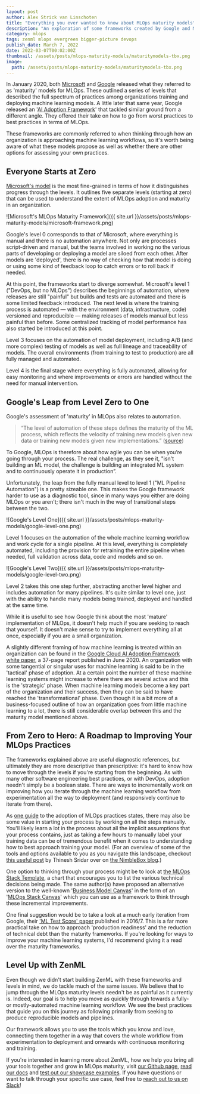 ```yaml
---
layout: post
author: Alex Strick van Linschoten
title: "Everything you ever wanted to know about MLOps maturity models"
description: "An exploration of some frameworks created by Google and Microsoft that can help think through improvements to how machine learning models get developed and deployed in production."
category: mlops
tags: zenml mlops evergreen bigger-picture devops
publish_date: March 7, 2022
date: 2022-03-07T00:02:00Z
thumbnail: /assets/posts/mlops-maturity-models/maturitymodels-tbx.png
image:
  path: /assets/posts/mlops-maturity-models/maturitymodels-tbx.png
---
```


In January 2020, both [Microsoft](https://docs.microsoft.com/en-us/azure/architecture/example-scenario/mlops/mlops-maturity-model) and [Google](https://cloud.google.com/architecture/mlops-continuous-delivery-and-automation-pipelines-in-machine-learning) released what they referred to as 'maturity' models for MLOps. These outlined a series of levels that described the full spectrum of practices among organizations training and deploying machine learning models. A little later that same year, Google released an '[AI Adoption Framework](https://services.google.com/fh/files/misc/ai_adoption_framework_whitepaper.pdf)' that tackled similar ground from a different angle. They offered their take on how to go from worst practices to best practices in terms of MLOps.

These frameworks are commonly referred to when thinking through how an organization is approaching machine learning workflows, so it's worth being aware of what these models propose as well as whether there are other options for assessing your own practices.

## Everyone Starts at Zero

[Microsoft's model](https://docs.microsoft.com/en-us/azure/architecture/example-scenario/mlops/mlops-maturity-model) is the most fine-grained in terms of how it distinguishes progress through the levels. It outlines five separate levels (starting at zero) that can be used to understand the extent of MLOps adoption and maturity in an organization.

![Microsoft's MLOps Maturity Framework]({{ site.url }}/assets/posts/mlops-maturity-models/microsoft-framework.png)

Google's level 0 corresponds to that of Microsoft, where everything is manual and there is no automation anywhere. Not only are processes script-driven and manual, but the teams involved in working no the various parts of developing or deploying a model are siloed from each other. After models are 'deployed', there is no way of checking how that model is doing or using some kind of feedback loop to catch errors or to roll back if needed.

At this point, the frameworks start to diverge somewhat. Microsoft's level 1 ("DevOps, but no MLOps") describes the beginnings of automation, where releases are still "painful" but builds and tests are automated and there is some limited feedback introduced. The next level is where the training process is automated — with the environment (data, infrastructure, code) versioned and reproducible — making releases of models manual but less painful than before. Some centralized tracking of model performance has also started be introduced at this point.

Level 3 focuses on the automation of model deployment, including A/B (and more complex) testing of models as well as full lineage and traceability of models. The overall environments (from training to test to production) are all fully managed and automated.

Level 4 is the final stage where everything is fully automated, allowing for easy monitoring and where improvements or errors are handled without the need for manual intervention.

## Google's Leap from Level Zero to One

Google's assessment of 'maturity' in MLOps also relates to automation. 

> “The level of automation of these steps defines the maturity of the ML process, which reflects the velocity of training new models given new data or training new models given new implementations.” ([source](https://cloud.google.com/architecture/mlops-continuous-delivery-and-automation-pipelines-in-machine-learning))

To Google, MLOps is therefore about how agile you can be when you’re going through your process. The real challenge, as they see it, "isn't building an ML model, the challenge is building an integrated ML system and to continuously operate it in production”.

Unfortunately, the leap from the fully manual level to level 1 ("ML Pipeline Automation") is a pretty sizeable one. This makes the Google framework harder to use as a diagnostic tool, since in many ways you either are doing MLOps or you aren't; there isn't much in the way of transitional steps between the two.

![Google's Level One]({{ site.url }}/assets/posts/mlops-maturity-models/google-level-one.png)

Level 1 focuses on the automation of the whole machine learning workflow and work cycle for a single pipeline. At this level, everything is completely automated, including the provision for retraining the entire pipeline when needed, full validation across data, code and models and so on.

![Google's Level Two]({{ site.url }}/assets/posts/mlops-maturity-models/google-level-two.png)

Level 2 takes this one step further, abstracting another level higher and includes automation for many pipelines. It's quite similar to level one, just with the ability to handle many models being trained, deployed and handled at the same time.

While it is useful to see how Google think about the most 'mature' implementation of MLOps, it doesn't help much if you are seeking to reach that yourself. It doesn't make sense to try to implement everything all at once, especially if you are a small organization.

A slightly different framing of how machine learning is treated within an organization can be found in the [Google Cloud AI Adoption Framework white paper](https://services.google.com/fh/files/misc/ai_adoption_framework_whitepaper.pdf), a 37-page report published in June 2020. An organization with some tangential or singular uses for machine learning is said to be in the 'tactical' phase of adoption. At a certain point the number of these machine learning systems might increase to where there are several active and this is the 'strategic' phase. When machine learning models become a key part of the organization and their success, then they can be said to have reached the 'transformational' phase. Even though it is a bit more of a business-focused outline of how an organization goes from little machine learning to a lot, there is still considerable overlap between this and the maturity model mentioned above.

## From Zero to Hero: A Roadmap to Improving Your MLOps Practices

The frameworks explained above are useful diagnostic references, but ultimately they are more descriptive than prescriptive: it's hard to know how to move through the levels if you're starting from the beginning. As with many other software engineering best practices, or with DevOps, adoption needn't simply be a boolean state. There are ways to incrementally work on improving how you iterate through the machine learning workflow from experimentation all the way to deployment (and responsively continue to iterate from there).

As [one guide](https://mlops.community/start-manually-then-automate/) to the
adoption of MLOps practices states, there may also be some value in starting
your process by working on all the steps manually. You'll likely learn a lot in
the process about all the implicit assumptions that your process contains, just
as taking a few hours to manually label your training data can be of tremendous
benefit when it comes to understanding how to best approach training your model.
(For an overview of some of the tools and options available to you as you
navigate this landscape, checkout [this useful
post](https://nimblebox.ai/blog/mlops-tools) by Thinesh Sridar over on [the
NimbleBox blog](https://nimblebox.ai/blog).)

One option to thinking through your process might be to look at [the MLOps Stack Template](https://ml-ops.org/content/state-of-mlops), a chart that encourages you to list the various technical decisions being made. The same author(s) have proposed an alternative version to the well-known '[Business Model Canvas](https://www.amazon.com/Business-Model-Generation-Visionaries-Challengers/dp/0470876417/ref=sr_1_1?sprefix=business%2Bmodel%252Caps%252C244&sr=8-1&keywords=business%2Bmodel&crid=I74Q44GZ7CSH&tag=soumet-20&qid=1646587883)' in the form of an '[MLOps Stack Canvas](https://ml-ops.org/content/mlops-stack-canvas)' which you can use as a framework to think through these incremental improvements.

One final suggestion would be to take a look at a much early iteration from Google, their ['ML Test Score' paper](https://static.googleusercontent.com/media/research.google.com/en//pubs/archive/aad9f93b86b7addfea4c419b9100c6cdd26cacea.pdf) published in 2016/7. This is a far more practical take on how to approach 'production readiness' and the reduction of technical debt than the maturity frameworks. If you're looking for ways to improve your machine learning systems, I'd recommend giving it a read over the maturity frameworks.

## Level Up with ZenML

Even though we didn't start building ZenML with these frameworks and levels in mind, we do tackle much of the same issues. We believe that to jump through the MLOps maturity levels needn't be as painful as it currently is. Indeed, our goal is to help you move as quickly through towards a fully- or mostly-automated machine learning workflow. We see the best practices that guide you on this journey as following primarily from seeking to produce reproducible models and pipelines.

Our framework allows you to use the tools which you know and love, connecting them together in a way that covers the whole workflow from experimentation to deployment and onwards with continuous monitoring and training.

If you're interested in learning more about ZenML, how we help you bring all
your tools together and grow in MLOps maturity, visit [our Github
page](https://github.com/zenml-io/zenml), [read our
docs](https://docs.zenml.io/) and [test out our showcase
examples](https://blog.zenml.io/examples-cli/). If you have questions or want to
talk through your specific use case, feel free to [reach out to us on
Slack](https://zenml.io/slack-invite/)!
